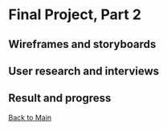 # Final Project, Part 2
## Wireframes and storyboards

## User research and interviews

## Result and progress 

[Back to Main](/README.md)
